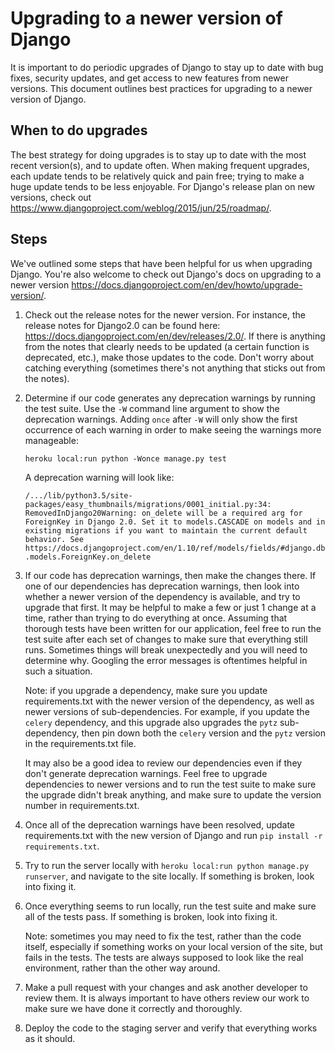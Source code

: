 Upgrading to a newer version of Django
======================================

It is important to do periodic upgrades of Django to stay up to date with bug fixes, security updates, and get access to new features from newer versions. This document outlines best practices for upgrading to a newer version of Django.

When to do upgrades
-------------------
The best strategy for doing upgrades is to stay up to date with the most recent version(s), and to update often. When making frequent upgrades, each update tends to be relatively quick and pain free; trying to make a huge update tends to be less enjoyable.
For Django's release plan on new versions, check out https://www.djangoproject.com/weblog/2015/jun/25/roadmap/.

Steps
-----
We've outlined some steps that have been helpful for us when upgrading Django. You're also welcome to check out Django's docs on upgrading to a newer version https://docs.djangoproject.com/en/dev/howto/upgrade-version/.

1. Check out the release notes for the newer version. For instance, the release notes for Django2.0 can be found here: https://docs.djangoproject.com/en/dev/releases/2.0/. If there is anything from the notes that clearly needs to be updated (a certain function is deprecated, etc.), make those updates to the code. Don't worry about catching everything (sometimes there's not anything that sticks out from the notes).

2. Determine if our code generates any deprecation warnings by running the test suite. Use the `-W` command line argument to show the deprecation warnings. Adding `once` after `-W` will only show the first occurrence of each warning in order to make seeing the warnings more manageable:

   `heroku local:run python -Wonce manage.py test`

   A deprecation warning will look like:

   ```/.../lib/python3.5/site-packages/easy_thumbnails/migrations/0001_initial.py:34: RemovedInDjango20Warning: on_delete will be a required arg for ForeignKey in Django 2.0. Set it to models.CASCADE on models and in existing migrations if you want to maintain the current default behavior. See https://docs.djangoproject.com/en/1.10/ref/models/fields/#django.db.models.ForeignKey.on_delete```

3. If our code has deprecation warnings, then make the changes there. If one of our dependencies has deprecation warnings, then look into whether a newer version of the dependency is available, and try to upgrade that first. It may be helpful to make a few or just 1 change at a time, rather than trying to do everything at once. Assuming that thorough tests have been written for our application, feel free to run the test suite after each set of changes to make sure that everything still runs. Sometimes things will break unexpectedly and you will need to determine why. Googling the error messages is oftentimes helpful in such a situation.

   Note: if you upgrade a dependency, make sure you update requirements.txt with the newer version of the dependency, as well as newer versions of sub-dependencies. For example, if you update the `celery` dependency, and this upgrade also upgrades the `pytz` sub-dependency, then pin down both the `celery` version and the `pytz` version in the requirements.txt file.

   It may also be a good idea to review our dependencies even if they don't generate deprecation warnings. Feel free to upgrade dependencies to newer versions and to run the test suite to make sure the upgrade didn't break anything, and make sure to update the version number in requirements.txt.

4. Once all of the deprecation warnings have been resolved, update requirements.txt with the new version of Django and run `pip install -r requirements.txt`.

5. Try to run the server locally with `heroku local:run python manage.py runserver`, and navigate to the site locally. If something is broken, look into fixing it.

6. Once everything seems to run locally, run the test suite and make sure all of the tests pass. If something is broken, look into fixing it.

   Note: sometimes you may need to fix the test, rather than the code itself, especially if something works on your local version of the site, but fails in the tests. The tests are always supposed to look like the real environment, rather than the other way around.

7. Make a pull request with your changes and ask another developer to review them. It is always important to have others review our work to make sure we have done it correctly and thoroughly.

8. Deploy the code to the staging server and verify that everything works as it should.
